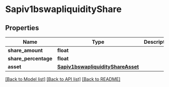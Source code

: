 # Sapiv1bswapliquidityShare

## Properties
Name | Type | Description | Notes
------------ | ------------- | ------------- | -------------
**share_amount** | **float** |  | 
**share_percentage** | **float** |  | 
**asset** | [**Sapiv1bswapliquidityShareAsset**](Sapiv1bswapliquidityShareAsset.md) |  | 

[[Back to Model list]](../README.md#documentation-for-models) [[Back to API list]](../README.md#documentation-for-api-endpoints) [[Back to README]](../README.md)

